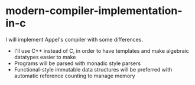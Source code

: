 # modern-compiler-implementation-in-c
I will implement Appel's compiler with some differences.
* I'll use C++ instead of C, in order to have templates and make algebraic datatypes easier to make
* Programs will be parsed with monadic style parsers
* Functional-style immutable data structures will be preferred with automatic reference counting to manage memory
